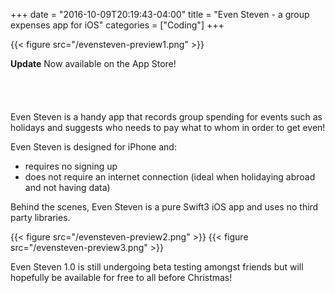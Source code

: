 +++
date = "2016-10-09T20:19:43-04:00"
title = "Even Steven - a group expenses app for iOS"
categories = ["Coding"]
+++

{{< figure src="/evensteven-preview1.png" >}}

**Update** Now available on the App Store!

<a href="https://itunes.apple.com/us/app/even-steven-group-expenses/id1163572319?mt=8" style="display:inline-block;overflow:hidden;background:url(//linkmaker.itunes.apple.com/assets/shared/badges/en-us/appstore-lrg.svg) no-repeat;width:135px;height:40px;background-size:contain;"></a>

Even Steven is a handy app that records group spending for events such as holidays and suggests who needs to pay what to whom in order to get even!

Even Steven is designed for iPhone and:

- requires no signing up
- does not require an internet connection (ideal when holidaying abroad and not having data)

Behind the scenes, Even Steven is a pure Swift3 iOS app and uses no third party libraries.

{{< figure src="/evensteven-preview2.png" >}}
{{< figure src="/evensteven-preview3.png" >}}

Even Steven 1.0 is still undergoing beta testing amongst friends but will hopefully be available for free to all before Christmas!
